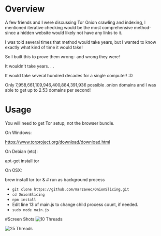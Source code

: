 # Overview
A few friends and I were discussing Tor Onion crawling and indexing, I mentioned
iterative checking would be the most comprehensive method- since a hidden website
would likely not have any links to it.


I was told several times that method would take years, but I wanted to know
exactly what kind of time it would take!


So I built this to prove them wrong- and wrong they were!


It wouldn't take years. . .


It would take several hundred decades for a single computer! :D


Only 7,958,661,109,946,400,884,391,936 possible .onion domains and I was able to
get up to 2.53 domains per second!



# Usage
You will need to get Tor setup, not the browser bundle.



On Windows:

https://www.torproject.org/download/download.html

On Debian (etc):

apt-get install tor


On OSX:

brew install tor
tor & # run as background process



* `git clone https://github.com/marzavec/OnionSlicing.git`
* `cd OnionSlicing`
* `npm install`
* Edit line 13 of main.js to change child process count, if needed.
* `sudo node main.js`



#Screen Shots
![10 Threads](http://img.marzavec.com/onionSlicing_10thread.png)

![25 Threads](http://img.marzavec.com/onionSlicing_25thread.png)
